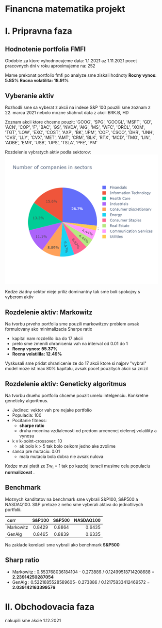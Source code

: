 # Financna matematika projekt

# I. Pripravna faza

## Hodnotenie portfolia FMFI

Obdobie za ktore vyhodnocujeme data: 1.1.2021 az 1.11.2021
pocet pracovnych dni v roku aproximujeme na: 252

Mame prekonat portfolio fmfi
po analyze sme ziskali hodnoty
**Rocny vynos: 5.85%** 
**Rocna volatilita: 18.91%**

## Vyberanie aktiv

Rozhodli sme sa vyberat z akcii na indexe S&P 100
pouzili sme zoznam z  22. marca 2021
nebolo mozne stiahnut data z akcii BRK.B, HD

Zoznam akcii ktore chceme pouzit: 'GOOG', 'SPG', 'GOOGL', 'MSFT', 'GD', 'ACN', 'COP', 'F', 'BAC', 'GS',
       'NVDA', 'AIG', 'MS', 'WFC', 'ORCL', 'XOM', 'TGT', 'LOW', 'EXC', 'COST',
       'AXP', 'BK', 'JPM', 'COF', 'CSCO', 'DHR', 'UNH', 'CVS', 'LLY', 'CVX',
       'MET', 'AMT', 'CRM', 'BLK', 'RTX', 'MCD', 'TMO', 'LIN', 'ADBE', 'EMR',
       'USB', 'UPS', 'TSLA', 'PFE', 'PM'

Rozdelenie vybratych aktiv podla sektorov:
![alt text](plots/stocks_per_sector.png "rozdelenie aktiv")

Kedze ziadny sektor nieje priliz dominantny tak sme boli spokojny s vyberom aktiv

## Rozdelenie aktiv: Markowitz

Na tvorbu prveho portfolia sme pouzili markowitzov problem avsak formulovany ako minimalizacia Sharpe ratio
* kapital nam rozdelilo iba do 17 akcii
* preto sme zmenili ohranicenia vah na interval od 0.01 do 1
* **Rocny vynos: 55.37%**
* **Rocna volatilila: 12.49%** 

Vyskusali sme pridat ohranicenie ze do 17 akcii ktore si najprv "vybral" model moze ist max 80% kapitalu, avsak pocet pouzitych akcii sa znizil 

## Rozdelenie aktiv: Geneticky algoritmus

Na tvorbu drueho portfolia chceme pouzit umelu intelgenciu. Konkretne geneticky algoritmus.

* Jedinec: vektor vah pre nejake portfolio
* Populacia: 100
* Pocitanie fitness: 
    * **sharpe ratio**
    * druha mocnina vzdialenosti od predom urcenenej cielenej volatility a vynosu
* k v k-point-crossover: 10
    * ak bolo k > 5 tak bolo celkom jedno ake zvolime
* sanca pre mutaciu: 0.01
  * mala mutacia bola dobra nie avsak nulova

Kedze musi platit ze &sum;w<sub>i</sub> = 1 tak po kazdej iteracii musime celu populaciu **normalizovat** .

## Benchmark

Moznych kanditatov na benchmark sme vybrali S&P100, S&P500 a NASDAQ100. S&P pretoze z neho sme vyberali aktiva do jednotlivych portfolii.

|    corr    | S&P100    | S&P500  |  NASDAQ100 |
| :---       |    :----: |  :---:  | ---:       |
| Markowitz  | 0.8429    | 0.8864  | 0.6435     |
| GenAlg     | 0.8465    | 0.8839  | 0.6335     |

Na zaklade korelacii sme vybrali ako benchmark **S&P500**

## Sharp ratio

* Markowitz : 0.553768036184104 - 0.273886 / 0.12499518714208688 = **2.23914250287054**
* GenAlg    : 0.5221685528589605- 0.273886 / 0.12175833412469572 = **2.039142163399576**  
# II. Obchodovacia faza

nakupili sme akcie 1.12.2021
